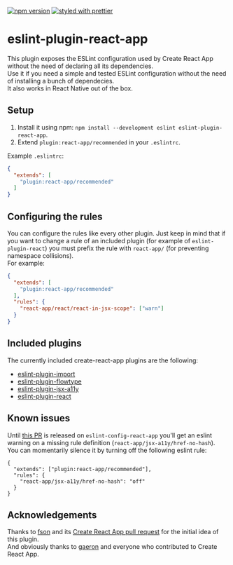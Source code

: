 [![npm version](https://badge.fury.io/js/eslint-plugin-react-app.svg)](https://badge.fury.io/js/eslint-plugin-react-app)
[![styled with prettier](https://img.shields.io/badge/styled_with-prettier-ff69b4.svg)](https://github.com/prettier/prettier) 

# eslint-plugin-react-app
This plugin exposes the ESLint configuration used by Create React App without the need of declaring all its dependencies.  
Use it if you need a simple and tested ESLint configuration without the need of installing a bunch of dependecies.  
It also works in React Native out of the box.  

## Setup
1. Install it using npm: `npm install --development eslint eslint-plugin-react-app`.
2. Extend `plugin:react-app/recommended` in your `.eslintrc`.  

Example `.eslintrc`:
```json
{
  "extends": [
    "plugin:react-app/recommended"
  ]
}
``` 

## Configuring the rules
You can configure the rules like every other plugin.
Just keep in mind that if you want to change a rule of an included plugin (for example of `eslint-plugin-react`) you must prefix the rule with `react-app/` (for preventing namespace collisions).  
For example:
```json
{
  "extends": [
    "plugin:react-app/recommended"
  ],
  "rules": {
    "react-app/react/react-in-jsx-scope": ["warn"]
  }
}
```

## Included plugins  
The currently included create-react-app plugins are the following:
- [eslint-plugin-import](https://github.com/benmosher/eslint-plugin-import)
- [eslint-plugin-flowtype](https://github.com/gajus/eslint-plugin-flowtype)
- [eslint-plugin-jsx-a11y](https://github.com/evcohen/eslint-plugin-jsx-a11y)
- [eslint-plugin-react](https://github.com/yannickcr/eslint-plugin-react)

## Known issues
Until [this PR](https://github.com/facebook/create-react-app/commit/bf02edbef2a20ff8af66b396d7ee6ae7901c45a0#diff-99286e999408ee6352bf548c6f8cb9fc) is released on `eslint-config-react-app` you'll get an eslint warning on a missing rule definition (`react-app/jsx-a11y/href-no-hash`).  
You can momentarily silence it by turning off the following eslint rule: 
```
{
  "extends": ["plugin:react-app/recommended"],
  "rules": {
    "react-app/jsx-a11y/href-no-hash": "off"
  }
}
```

## Acknowledgements  
Thanks to [fson](https://github.com/fson) and its [Create React App pull request](https://github.com/facebookincubator/create-react-app/pull/993) for the initial idea of this plugin.  
And obviously thanks to [gaeron](https://github.com/gaearon) and everyone who contributed to Create React App.  
